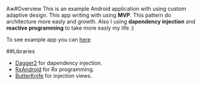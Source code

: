 Аж#Overview
This is an example Android application with using custom adaptive design. This app writing with using **MVP**. This pattern do architecture more easly and growth. Also I using **dapendency injection** and **reactive programming** to take more easly my life :)

To see example app you can [here]

##Libraries
- [Dagger2] for dapendency injection.
- [RxAndroid] for Rx programming.
- [ButterKnife] for injection views.




[here]:<https://github.com/bogdankolomiets/BESTia>
[Dagger2]:<http://google.github.io/dagger/>
[RxAndroid]:<https://github.com/ReactiveX/RxAndroid>
[ButterKnife]:<http://jakewharton.github.io/butterknife/>
